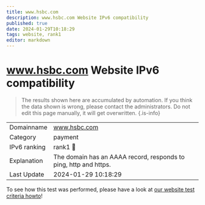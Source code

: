 ```yaml
---
title: www.hsbc.com
description: www.hsbc.com Website IPv6 compatibility
published: true
date: 2024-01-29T10:18:29
tags: website, rank1
editor: markdown
---
```


# www.hsbc.com Website IPv6 compatibility

> The results shown here are accumulated by automation. If you think the data shown is wrong, please contact the administrators. 
> Do not edit this page manually, it will get overwritten.
{.is-info}


|   |   |
| - | - |
| Domainname | www.hsbc.com
| Category | payment |
| IPv6 ranking | rank1 :1st_place_medal: |
| Explanation | The domain has an AAAA record, responds to ping, http and https. |
| Last Update | 2024-01-29 10:18:29 |

To see how this test was performed, please have a look at [our website test criteria howto](/howto/testcriteria/website)!

